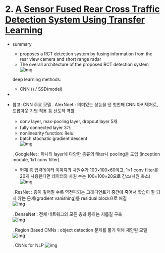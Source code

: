 # 2. [A Sensor Fused Rear Cross Traffic Detection System Using Transfer Learning](https://www.mdpi.com/1424-8220/21/18/6055/htm)
- summary
  - proposes a RCT detection system by fusing information from the rear view camera and short range radar  
  - The overall architecture of the proposed RCT detection system  
  ![img](https://www.mdpi.com/sensors/sensors-21-06055/article_deploy/html/images/sensors-21-06055-g001-550.jpg)
  
  deep learning methods:
    - CNN () / SSD(model) 
- 
* 참고: CNN 주요 모델
  . AlexNoet : 의미있는 성능을 낸 첫번째 CNN 아키텍처로, 드롭아웃 기법 적용 등 선도적 역할  
    - conv layer, max-pooling layer, dropout layer 5개  
    - fully connected layer 3개  
    - nonlinearity function: Relu  
    - batch stochatic gradient descent  
  ![img](https://i.imgur.com/CwIvlUW.png)
  
  . GoogleNet : 하나의 layer에 다양한 종류의 filter나 pooling을 도입 (inception module, 1x1 conv filter)
    - 현재 층 입력데이터 이미지의 차원수가 100×100×60이고, 1×1 conv filter를 20개 사용한다면 데이터의 차원 수는 100×100×20으로 감소(차원 축소)  
  ![img](https://i.imgur.com/VY3BkBR.png)
  
  . ResNet : 층이 깊어질 수록 역전파되는 그래디언트가 중간에 죽어서 학습이 잘 되지 않는 문제(gradient vanishing)를 residual block으로 해결  
  ![img](https://i.imgur.com/fse3Ntq.png)
  
  . DenseNet : 전체 네트워크의 모든 층과 통하는 지름길 구축  
  ![img](https://i.imgur.com/EITg2BX.png)
  
  . Region Based CNNs : object detection 문제를 풀기 위해 제안된 모델  
  ![img](https://i.imgur.com/JN72JHW.png)
  
  . CNNs for NLP
  ![img](https://i.imgur.com/WDVOZIH.png)
  
